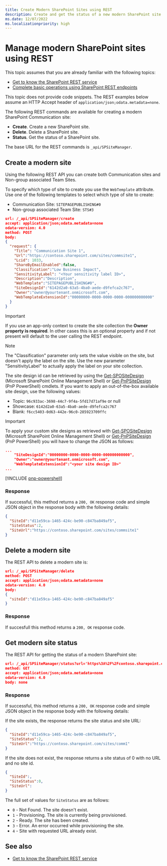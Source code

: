 ```yaml
---
title: Create Modern SharePoint Sites using REST
description: Create and get the status of a new modern SharePoint site by using the REST interface.
ms.date: 12/07/2022
ms.localizationpriority: high
---
```


# Manage modern SharePoint sites using REST

This topic assumes that you are already familiar with the following topics:

- [Get to know the SharePoint REST service](../sp-add-ins/get-to-know-the-sharepoint-rest-service.md)
- [Complete basic operations using SharePoint REST endpoints](../sp-add-ins/complete-basic-operations-using-sharepoint-rest-endpoints.md)

This topic does not provide code snippets. The REST examples below assume an HTTP Accept header of `application/json;odata.metadata=none`.

The following REST commands are available for creating a modern SharePoint Communication site:

- **Create**. Create a new SharePoint site.
- **Delete**. Delete a SharePoint site.
- **Status**. Get the status of a SharePoint site.

The base URL for the REST commands is `_api/SPSiteManager`.

## Create a modern site

Using the following REST API you can create both Communication sites and Non-group associated Team Sites.

To specify which type of site to create you use the `WebTemplate` attribute. Use one of the following templates to select which type of site to create:

- Communication Site: `SITEPAGEPUBLISHING#0`
- Non-group associated Team Site: `STS#3`

```json
url: /_api/SPSiteManager/create
accept: application/json;odata.metadata=none
odata-version: 4.0
method: POST
body:
{
  "request": {
    "Title": "Communication Site 1",
    "Url":"https://contoso.sharepoint.com/sites/commsite1",
    "Lcid": 1033,
    "ShareByEmailEnabled":false,
    "Classification":"Low Business Impact",
    "SensitivityLabel": "<Your sensitivity label ID>",
    "Description":"Description",
    "WebTemplate":"SITEPAGEPUBLISHING#0",
    "SiteDesignId":"6142d2a0-63a5-4ba0-aede-d9fefca2c767",
    "Owner":"owner@yourtenant.onmicrosoft.com",
    "WebTemplateExtensionId":"00000000-0000-0000-0000-000000000000"
  }
}
```

> [!IMPORTANT]
> If you use an app-only context to create the site collection the **Owner property is required**. In other cases this is an optional property and if not present will default to the user calling the REST endpoint.

> [!NOTE]
> The "Classification" parameter only sets the value visible on the site, but doesn't apply the label on the site. Use the new parameter "SensitivityLabel" to actually apply the label on your site collection.

The site design id can be retrieved by using the [Get-SPOSiteDesign](/powershell/module/sharepoint-online/get-spositedesign) (Microsoft SharePoint Online Management Shell) or [Get-PnPSiteDesign](/sharepoint/dev/declarative-customization/site-design-pnppowershell) (PnP PowerShell) cmdlets. If you want to apply an out-of-the-box available site design, use the following values:

- Topic: `96c933ac-3698-44c7-9f4a-5fd17d71af9e` or null
- Showcase: `6142d2a0-63a5-4ba0-aede-d9fefca2c767`
- Blank: `f6cc5403-0d63-442e-96c0-285923709ffc`

> [!IMPORTANT]
> To apply your custom site designs as retrieved with [Get-SPOSiteDesign](/powershell/module/sharepoint-online/get-spositedesign) (Microsoft SharePoint Online Management Shell) or [Get-PnPSiteDesign](/sharepoint/dev/declarative-customization/site-design-pnppowershell) (PnP PowerShell) you will have to change the JSON as follows:
```json
...
    "SiteDesignId":"00000000-0000-0000-0000-000000000000",
    "Owner":"owner@yourtenant.onmicrosoft.com",
    "WebTemplateExtensionId":"<your site design ID>"
...
```
[!INCLUDE [pnp-powershell](../../includes/snippets/open-source/pnp-powershell.md)]

### Response

If successful, this method returns a `200, OK` response code and simple JSON object in the response body with the following details:

```json
{
  "SiteId":"d11e59ca-1465-424c-be90-c847ba849af5",
  "SiteStatus":2,
  "SiteUrl":"https://contoso.sharepoint.com/sites/commsite1"
}
```

## Delete a modern site

The REST API to delete a modern site is:

```json
url: /_api/SPSiteManager/delete
method: POST
accept: application/json;odata.metadata=none
odata-version: 4.0
body:
{
  "siteId":"d11e59ca-1465-424c-be90-c847ba849af5"
}
```
### Response

If succesfull this method returns a `200, OK` response code.

## Get modern site status

The REST API for getting the status of a modern SharePoint site:

```json
url: /_api/SPSiteManager/status?url='https%3A%2F%2Fcontoso.sharepoint.com%2Fsites%2Fcommsite1'
method: GET
accept: application/json;odata.metadata=none
odata-version: 4.0
body: none
```

### Response

If successful, this method returns a `200, OK` response code and simple JSON object in the response body with the following details:

If the site exists, the response returns the site status and site URL:

```json
{
  "SiteId":"d11e59ca-1465-424c-be90-c847ba849af5",
  "SiteStatus":2,
  "SiteUrl":"https://contoso.sharepoint.com/sites/comm1"
}
```


If the site does not exist, the response returns a site status of 0 with no URL and no site id.

```json
{
  "SiteId":,
  "SiteStatus":0,
  "SiteUrl":
}
```

The full set of values for `SiteStatus` are as follows:

+ `0` - Not Found.  The site doesn't exist.
+ `1` - Provisioning.  The site is currently being provisioned.
+ `2` - Ready.  The site has been created.
+ `3` - Error.  An error occurred while provisioning the site.
+ `4` - Site with requested URL already exist.

## See also

- [Get to know the SharePoint REST service](../sp-add-ins/get-to-know-the-sharepoint-rest-service.md)
